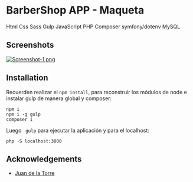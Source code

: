 
# BarberShop APP - Maqueta
Html Css Sass Gulp JavaScript PHP Composer symfony/dotenv MySQL 

## Screenshots
[![Screenshot-1.png](https://i.postimg.cc/d1SMJbWh/Screenshot-1.png)](https://postimg.cc/ZB3scMzm)


## Installation

Recuerden realizar el ```npm install```, para reconstruir los módulos de node e instalar gulp de manera global y composer:
```bas
npm i
npm i -g gulp
composer i
```

Luego ``` gulp``` para ejecutar la aplicación y para el localhost: 
``` 
php -S localhost:3000 
```
## Acknowledgements

 - [Juan de la Torre](https://codigoconjuan.com/)


